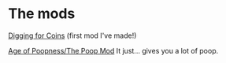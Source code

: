 # The mods
[Digging for Coins](https://github.com/VukAnd/ForagerMods/tree/master/DiggingForCoins) (first mod I've made!)

[Age of Poopness/The Poop Mod](https://github.com/VukAnd/ForagerMods/tree/master/AgeOfPoopness) It just... gives you a lot of poop.
